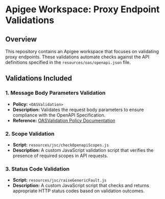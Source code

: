 # Apigee Workspace: Proxy Endpoint Validations

## Overview

This repository contains an Apigee workspace that focuses on validating proxy endpoints. These validations automate checks against the API definitions specified in the `resources/oas/openapi.json` file.

## Validations Included

### 1. Message Body Parameters Validation
- **Policy:** `<OASValidation>`
- **Description:** Validates the request body parameters to ensure compliance with the OpenAPI Specification.
- **Reference:** [OASValidation Policy Documentation](https://cloud.google.com/apigee/docs/api-platform/reference/policies/oas-validation-policy)

### 2. Scope Validation
- **Script:** `resources/jsc/checkOpenapiScopes.js`
- **Description:** A custom JavaScript validation script that verifies the presence of required scopes in API requests.

### 3. Status Code Validation
- **Script:** `resources/jsc/raiseGenericFault.js`
- **Description:** A custom JavaScript script that checks and returns appropriate HTTP status codes based on validation outcomes.
